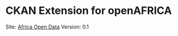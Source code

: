 CKAN Extension for openAFRICA
==============================

Site: [Africa Open Data](http://africaopendata.org)
Version: 0.1


